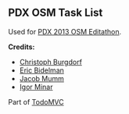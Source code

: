 PDX OSM Task List
---
Used for [PDX 2013 OSM Editathon](http://pdxmele.com/editathon/).

**Credits:**

- [Christoph Burgdorf](http://twitter.com/cburgdorf)
- [Eric Bidelman](http://ericbidelman.com)
- [Jacob Mumm](http://jacobmumm.com)
- [Igor Minar](http://igorminar.com)
 
 Part of [TodoMVC](http://todomvc.com)